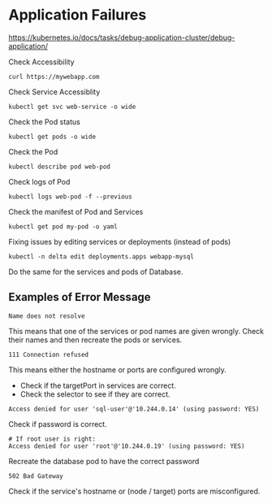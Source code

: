 # Application Failures
https://kubernetes.io/docs/tasks/debug-application-cluster/debug-application/

Check Accessibility
```
curl https://mywebapp.com
```

Check Service Accessiblity
```
kubectl get svc web-service -o wide
```

Check the Pod status
```
kubectl get pods -o wide
```
Check the Pod
```
kubectl describe pod web-pod
```
Check logs of Pod
```
kubectl logs web-pod -f --previous
```
Check the manifest of Pod and Services
```
kubectl get pod my-pod -o yaml
```
Fixing issues by editing services or deployments (instead of pods)
```
kubectl -n delta edit deployments.apps webapp-mysql
```

Do the same for the services and pods of Database.

## Examples of Error Message
```
Name does not resolve
```
This means that one of the services or pod names are given wrongly. Check their names and then recreate the pods or services.


```
111 Connection refused
```
This means either the hostname or ports are configured wrongly.
- Check if the targetPort in services are correct.
- Check the selector to see if they are correct.

```
Access denied for user 'sql-user'@'10.244.0.14' (using password: YES)
```
Check if password is correct.

```
# If root user is right:
Access denied for user 'root'@'10.244.0.19' (using password: YES)
```
Recreate the database pod to have the correct password

```
502 Bad Gateway
```
Check if the service's hostname or (node / target) ports are misconfigured.